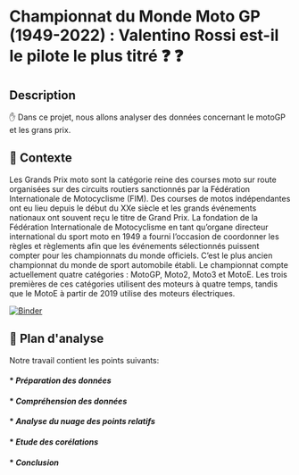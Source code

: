 # Championnat du Monde Moto GP (1949-2022) : Valentino Rossi est-il le pilote le plus titré  ❓ :question:

## Description

 :raised_hand: Dans ce projet, nous allons analyser des données concernant le motoGP et les grans prix.

## :penguin: Contexte
Les Grands Prix moto sont la catégorie reine des courses moto sur route organisées sur des circuits routiers sanctionnés par la Fédération Internationale de Motocyclisme (FIM). Des courses de motos indépendantes ont eu lieu depuis le début du XXe siècle et les grands événements nationaux ont souvent reçu le titre de Grand Prix.
La fondation de la Fédération Internationale de Motocyclisme en tant qu’organe directeur international du sport moto en 1949 a fourni l’occasion de coordonner les règles et règlements afin que les événements sélectionnés puissent compter pour les championnats du monde officiels. C’est le plus ancien championnat du monde de sport automobile établi. Le championnat compte actuellement quatre catégories : MotoGP, Moto2, Moto3 et MotoE. Les trois premières de ces catégories utilisent des moteurs à quatre temps, tandis que le MotoE à partir de 2019 utilise des moteurs électriques.

[![Binder](https://mybinder.org/badge_logo.svg)](https://mybinder.org/v2/gh/Martialsimen94/projet/main?labpath=index.ipynb)

## :thought_balloon: Plan d'analyse
   Notre travail contient les points suivants:
   #### *   *Préparation des données*
   #### *   *Compréhension des données*
   #### *   *Analyse du nuage des points relatifs*
   #### *   *Etude des corélations*
   #### *   *Conclusion*
